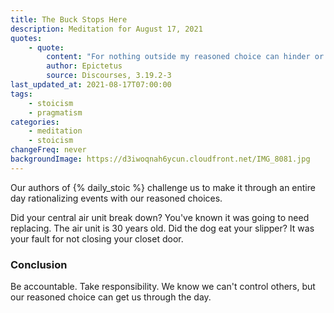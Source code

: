 ```yaml
---
title: The Buck Stops Here
description: Meditation for August 17, 2021
quotes:
    - quote:
        content: "For nothing outside my reasoned choice can hinder or harm it — my reasoned choice alone can do this to itself. If we would lean this way whenever we fail, and would blame only ourselves and remember that nothing but opinion is the cause of a troubled mind and uneasiness, then by God, I swear we would be making progress."
        author: Epictetus
        source: Discourses, 3.19.2-3
last_updated_at: 2021-08-17T07:00:00
tags:
    - stoicism
    - pragmatism
categories:
    - meditation
    - stoicism
changeFreq: never
backgroundImage: https://d3iwoqnah6ycun.cloudfront.net/IMG_8081.jpg
---
```


Our authors of {% daily_stoic %} challenge us to make it through an entire day rationalizing events with our reasoned 
choices.

Did your central air unit break down? You've known it was going to need replacing. The air unit is 30 years old. Did the 
dog eat your slipper? It was your fault for not closing your closet door.

### Conclusion

Be accountable. Take responsibility. We know we can't control others, but our reasoned choice can get us through the day.
